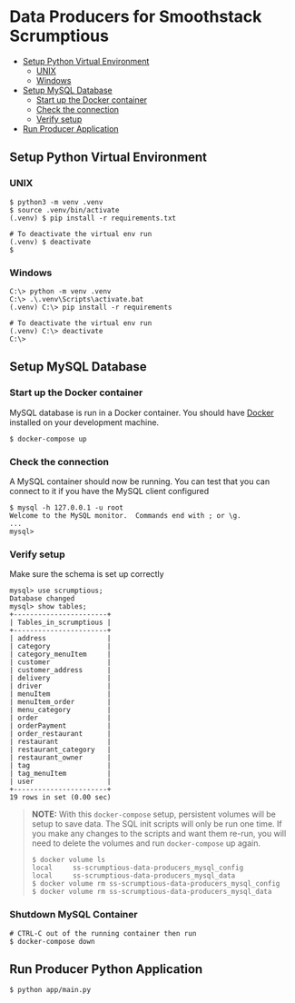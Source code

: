 # Data Producers for Smoothstack Scrumptious

* [Setup Python Virtual Environment](#setup-python-virtual-environment)
    * [UNIX](#unix)
    * [Windows](#windows)
* [Setup MySQL Database](#setup-mysql-database)
    * [Start up the Docker container](#start-up-the-docker-container)
    * [Check the connection](#check-the-connection)
    * [Verify setup](#verify-setup)
* [Run Producer Application](#run-producer-python-application)


## Setup Python Virtual Environment

### UNIX
```shell
$ python3 -m venv .venv
$ source .venv/bin/activate
(.venv) $ pip install -r requirements.txt

# To deactivate the virtual env run
(.venv) $ deactivate
$
```

### Windows

```shell
C:\> python -m venv .venv
C:\> .\.venv\Scripts\activate.bat
(.venv) C:\> pip install -r requirements

# To deactivate the virtual env run
(.venv) C:\> deactivate
C:\>
```

## Setup MySQL Database

### Start up the Docker container

MySQL database is run in a Docker container. You should have [Docker][docker] installed on your development machine.

```shell
$ docker-compose up
```

### Check the connection

A MySQL container should now be running. You can test that you can connect to it if you have the MySQL client configured

```
$ mysql -h 127.0.0.1 -u root
Welcome to the MySQL monitor.  Commands end with ; or \g.
...
mysql>
```

### Verify setup

Make sure the schema is set up correctly

```
mysql> use scrumptious;
Database changed
mysql> show tables;
+-----------------------+
| Tables_in_scrumptious |
+-----------------------+
| address               |
| category              |
| category_menuItem     |
| customer              |
| customer_address      |
| delivery              |
| driver                |
| menuItem              |
| menuItem_order        |
| menu_category         |
| order                 |
| orderPayment          |
| order_restaurant      |
| restaurant            |
| restaurant_category   |
| restaurant_owner      |
| tag                   |
| tag_menuItem          |
| user                  |
+-----------------------+
19 rows in set (0.00 sec)
```

>**NOTE:** With this `docker-compose` setup, persistent volumes will be setup to save data.
> The SQL init scripts will only be run one time. If you make any changes to the scripts
> and want them re-run, you will need to delete the volumes and run `docker-compose` up again.
> 
>     $ docker volume ls
>     local     ss-scrumptious-data-producers_mysql_config
>     local     ss-scrumptious-data-producers_mysql_data
>     $ docker volume rm ss-scrumptious-data-producers_mysql_config
>     $ docker volume rm ss-scrumptious-data-producers_mysql_data

### Shutdown MySQL Container

```shell
# CTRL-C out of the running container then run
$ docker-compose down
```


## Run Producer Python Application

```shell
$ python app/main.py
```


[docker]: https://docs.docker.com/get-docker/